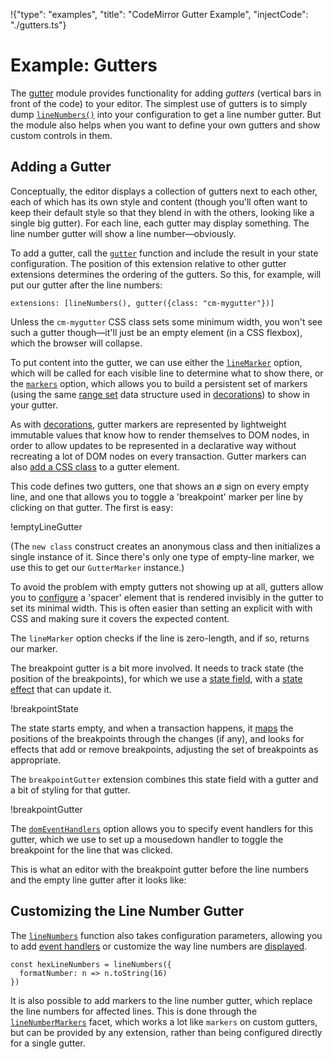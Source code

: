 !{"type": "examples", "title": "CodeMirror Gutter Example", "injectCode": "./gutters.ts"}

# Example: Gutters

The [gutter](##gutter) module provides functionality for adding
_gutters_ (vertical bars in front of the code) to your editor. The
simplest use of gutters is to simply dump
[`lineNumbers()`](##gutters.lineNumbers) into your configuration to
get a line number gutter. But the module also helps when you want to
define your own gutters and show custom controls in them.

## Adding a Gutter

Conceptually, the editor displays a collection of gutters next to each
other, each of which has its own style and content (though you'll
often want to keep their default style so that they blend in with the
others, looking like a single big gutter). For each line, each gutter
may display something. The line number gutter will show a line
number—obviously.

To add a gutter, call the [`gutter`](##gutter.gutter) function and
include the result in your state configuration. The position of this
extension relative to other gutter extensions determines the ordering
of the gutters. So this, for example, will put our gutter after the
line numbers:

```
extensions: [lineNumbers(), gutter({class: "cm-mygutter"})]
```

Unless the `cm-mygutter` CSS class sets some minimum width, you won't
see such a gutter though—it'll just be an empty element (in a CSS
flexbox), which the browser will collapse.

To put content into the gutter, we can use either the
[`lineMarker`](##gutter.gutter^config.lineMarker) option, which will
be called for each visible line to determine what to show there, or
the [`markers`](##gutter.gutter^config.markers) option, which allows
you to build a persistent set of markers (using the same [range
set](##rangeset) data structure used in [decorations](../decoration/))
to show in your gutter.

As with [decorations](##view.WidgetType), gutter markers are
represented by lightweight immutable values that know how to render
themselves to DOM nodes, in order to allow updates to be represented
in a declarative way without recreating a lot of DOM nodes on every
transaction. Gutter markers can also [add a CSS
class](##gutter.GutterMarker.elementClass) to a gutter element.

This code defines two gutters, one that shows an ø sign on every empty
line, and one that allows you to toggle a 'breakpoint' marker per line
by clicking on that gutter. The first is easy:

!emptyLineGutter

(The `new class` construct creates an anonymous class and then
initializes a single instance of it. Since there's only one type of
empty-line marker, we use this to get our `GutterMarker` instance.)

To avoid the problem with empty gutters not showing up at all, gutters
allow you to [configure](##gutter.gutter^config.initialSpacer) a
'spacer' element that is rendered invisibly in the gutter to set its
minimal width. This is often easier than setting an explicit with with
CSS and making sure it covers the expected content.

The `lineMarker` option checks if the line is zero-length, and if so,
returns our marker.

The breakpoint gutter is a bit more involved. It needs to track state
(the position of the breakpoints), for which we use a [state
field](##state.StateField), with a [state effect](##state.StateEffect)
that can update it.

!breakpointState

The state starts empty, and when a transaction happens, it
[maps](##state.ChangeDesc.mapPos) the positions of the breakpoints
through the changes (if any), and looks for effects that add or remove
breakpoints, adjusting the set of breakpoints as appropriate.

The `breakpointGutter` extension combines this state field with a
gutter and a bit of styling for that gutter.

!breakpointGutter

The [`domEventHandlers`](##gutter.gutter^config.domEventHandlers)
option allows you to specify event handlers for this gutter, which we
use to set up a mousedown handler to toggle the breakpoint for the
line that was clicked.

This is what an editor with the breakpoint gutter before the line
numbers and the empty line gutter after it looks like:

<div id="editor"></div>
<script defer src="../../codemirror.js"></script>
<script defer src="gutters.js"></script>

## Customizing the Line Number Gutter

The [`lineNumbers`](##gutters.lineNumbers) function also takes
configuration parameters, allowing you to add [event
handlers](##gutter.lineNumbers^config.domEventHandlers) or customize
the way line numbers are
[displayed](##gutter.lineNumbers^config.formatNumber).

```
const hexLineNumbers = lineNumbers({
  formatNumber: n => n.toString(16)
})
```

It is also possible to add markers to the line number gutter, which
replace the line numbers for affected lines. This is done through the
[`lineNumberMarkers`](##gutter.lineNumberMarkers) facet, which works a
lot like `markers` on custom gutters, but can be provided by any
extension, rather than being configured directly for a single gutter.
